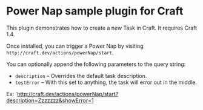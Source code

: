 # Power Nap sample plugin for Craft

This plugin demonstrates how to create a new Task in Craft. It requires Craft 1.4.

Once installed, you can trigger a Power Nap by visiting `http://craft.dev/actions/powerNap/start`.

You can optionally append the following parameters to the query string:

* `description` – Overrides the default task description.
* `testError` – With this set to anything, the task will error out in the middle.

Ex: `http://craft.dev/actions/powerNap/start?description=Zzzzzzz&showError=1
